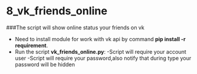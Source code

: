# 8_vk_friends_online
###The script will show online status your friends on vk
* Need to install module for work with vk api by command **pip install -r requirement**.
* Run the script **vk_friends_online.py**:
-Script will require your account user
-Script will require your password,also notify that during type your password will be hidden